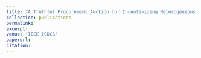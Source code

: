 ```yaml
---
title: "A Truthful Procurement Auction for Incentivizing Heterogeneous Clients in Federated Learning"
collection: publications
permalink: 
excerpt:
venue: 'IEEE ICDCS'
paperurl:
citation:
---
```

